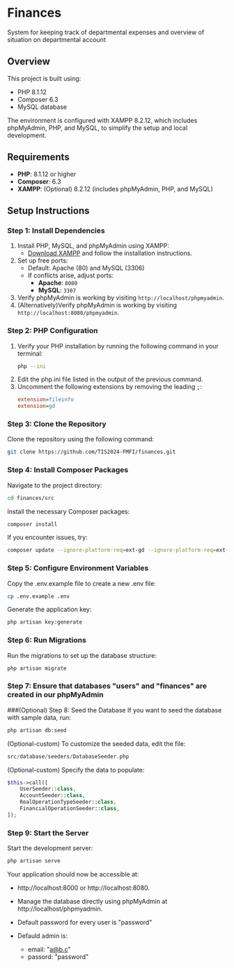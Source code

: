 # Finances
System for keeping track of departmental expenses and overview of situation on departmental account

## Overview
This project is built using:
- PHP 8.1.12
- Composer 6.3
- MySQL database

The environment is configured with XAMPP 8.2.12, which includes phpMyAdmin, PHP, and MySQL, to simplify the setup and local development.

## Requirements

- **PHP**: 8.1.12 or higher
- **Composer**: 6.3
- **XAMPP**: (Optional) 8.2.12 (includes phpMyAdmin, PHP, and MySQL)

## Setup Instructions

### Step 1: Install Dependencies
1. Install PHP, MySQL, and phpMyAdmin using XAMPP:
    - [Download XAMPP](https://www.apachefriends.org/index.html) and follow the installation instructions.
2. Set up free ports:
    - Default: Apache (80) and MySQL (3306)
    - If conflicts arise, adjust ports:
        - **Apache**: `8080`
        - **MySQL**: `3307`
3. Verify phpMyAdmin is working by visiting `http://localhost/phpmyadmin`.
4. (Alternatively)Verify phpMyAdmin is working by visiting `http://localhost:8080/phpmyadmin`.

### Step 2: PHP Configuration
1. Verify your PHP installation by running the following command in your terminal:
    ```bash
    php --ini
    ```
2. Edit the php.ini file listed in the output of the previous command.
3. Uncomment the following extensions by removing the leading `;`:
    ```ini
    extension=fileinfo
    extension=gd
    ```

### Step 3: Clone the Repository
Clone the repository using the following command:
```bash
git clone https://github.com/TIS2024-FMFI/finances.git
```

### Step 4: Install Composer Packages
Navigate to the project directory:
```bash
cd finances/src
```
Install the necessary Composer packages:
```bash
composer install
```
If you encounter issues, try:
```bash
composer update --ignore-platform-req=ext-gd --ignore-platform-req=ext-fileinfo -W
```

### Step 5: Configure Environment Variables
Copy the .env.example file to create a new .env file:
```bash
cp .env.example .env
```
Generate the application key:
```bash
php artisan key:generate
```

### Step 6: Run Migrations
Run the migrations to set up the database structure:
```bash
php artisan migrate
```

### Step 7: Ensure that databases "users" and "finances" are created in our phpMyAdmin

###(Optional) Step 8: Seed the Database
If you want to seed the database with sample data, run:
```bash
php artisan db:seed
```
(Optional-custom) To customize the seeded data, edit the file:
```php
src/database/seeders/DatabaseSeeder.php
```
(Optional-custom) Specify the data to populate:
```php
$this->call([
    UserSeeder::class,
    AccountSeeder::class,
    RealOperationTypeSeeder::class,
    FinancialOperationSeeder::class,
]);
```

### Step 9: Start the Server
Start the development server:
```bash
php artisan serve
```
Your application should now be accessible at:
- http://localhost:8000 or http://localhost:8080.
- Manage the database directly using phpMyAdmin at http://localhost/phpmyadmin.

- Default password for every user is "password"
- Defauld admin is:
    - email: "a@b.c"
    - passord: "password"

